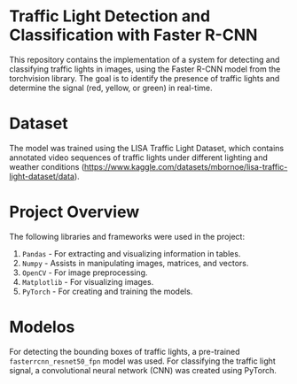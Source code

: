# Traffic Light Detection and Classification with Faster R-CNN
This repository contains the implementation of a system for detecting and classifying traffic lights in images, using the Faster R-CNN model from the torchvision library. The goal is to identify the presence of traffic lights and determine the signal (red, yellow, or green) in real-time.

# Dataset
The model was trained using the LISA Traffic Light Dataset, which contains annotated video sequences of traffic lights under different lighting and weather conditions (https://www.kaggle.com/datasets/mbornoe/lisa-traffic-light-dataset/data).

# Project Overview
The following libraries and frameworks were used in the project:
1. `Pandas` - For extracting and visualizing information in tables.
2. `Numpy` - Assists in manipulating images, matrices, and vectors.
3. `OpenCV` - For image preprocessing.
4. `Matplotlib` - For visualizing images.
5. `PyTorch` - For creating and training the models.

# Modelos
For detecting the bounding boxes of traffic lights, a pre-trained `fasterrcnn_resnet50_fpn` model was used. For classifying the traffic light signal, a convolutional neural network (CNN) was created using PyTorch.
